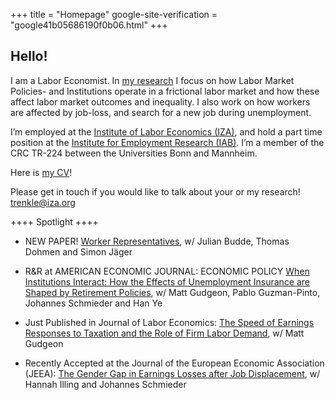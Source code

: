 +++
title = "Homepage"
google-site-verification = "google41b05686190f0b06.html"
+++

## Hello!


I am a Labor Economist. In [my research](https://trenkles.github.io/research/) I focus on how Labor Market Policies- and Institutions operate in a frictional labor market and how these affect labor market outcomes and inequality. I also work on how workers are affected by job-loss, and search for a new job during unemployment.

I’m employed at the [Institute of Labor Economics (IZA)](https://www.iza.org/), and hold a part time position at the [Institute for Employment Research (IAB)](https://iab.de/en/startseite-english/). I’m a member of the CRC TR-224 between the Universities Bonn and Mannheim.


Here is [my CV](https://www.iza.org/wc/cvs/cv_Trenkle.pdf)! 

Please get in touch if you would like to talk about your or my research! [trenkle@iza.org](mailto:trenkle@iza.org)


++++ Spotlight ++++ 


-	NEW PAPER! [Worker Representatives](https://trenkles.github.io/research/worker_representatives_bdjt_2024.pdf), w/ Julian Budde, Thomas Dohmen and Simon Jäger

-	R&R at AMERICAN ECONOMIC JOURNAL: ECONOMIC POLICY [When Institutions Interact: How the Effects of Unemployment Insurance are Shaped by Retirement Policies](https://trenkles.github.io/research/When_Institutions_Interact.pdf), w/ Matt Gudgeon, Pablo Guzman-Pinto, Johannes Schmieder and Han Ye

-	Just Published in Journal of Labor Economics: [The Speed of Earnings Responses to Taxation and the Role of Firm Labor Demand](https://www.journals.uchicago.edu/doi/abs/10.1086/723831), w/ Matt Gudgeon

-	Recently Accepted at the Journal of the European Economic Association (JEEA): [The Gender Gap in Earnings Losses after Job Displacement](https://academic.oup.com/jeea/advance-article/doi/10.1093/jeea/jvae019/7628307), w/ Hannah Illing and Johannes Schmieder



